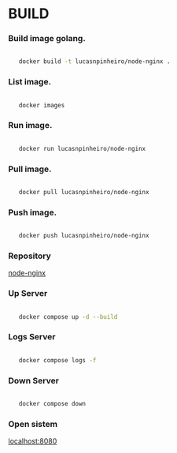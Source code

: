 # BUILD

### Build image golang.

```bash

   docker build -t lucasnpinheiro/node-nginx .

```

### List image.

```bash

   docker images

```

### Run image.

```bash

   docker run lucasnpinheiro/node-nginx

```

### Pull image.

```bash

   docker pull lucasnpinheiro/node-nginx

```

### Push image.

```bash

   docker push lucasnpinheiro/node-nginx

```

### Repository

[node-nginx](https://github.com/lucasnpinheiro/node-nginx)

### Up Server

```bash

   docker compose up -d --build

```

### Logs Server

```bash

   docker compose logs -f

```

### Down Server

```bash

   docker compose down

```

### Open sistem

[localhost:8080](http://localhost:8080)
